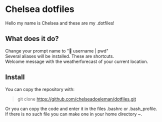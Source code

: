 # Chelsea dotfiles
Hello my name is Chelsea and these are my .dotfiles!

## What does it do?
Change your prompt name to "💙 username | pwd"  
Several aliases will be installed. These are shortcuts.   
Welcome message with the weatherforecast of your current location.   

## Install
You can copy the repository with:   
> git clone https://github.com/chelseadoeleman/dotfiles.git 

Or you can copy the code and enter it in the files .bashrc or .bash_profile.  
If there is no such file you can make one in your home directory ~.  


